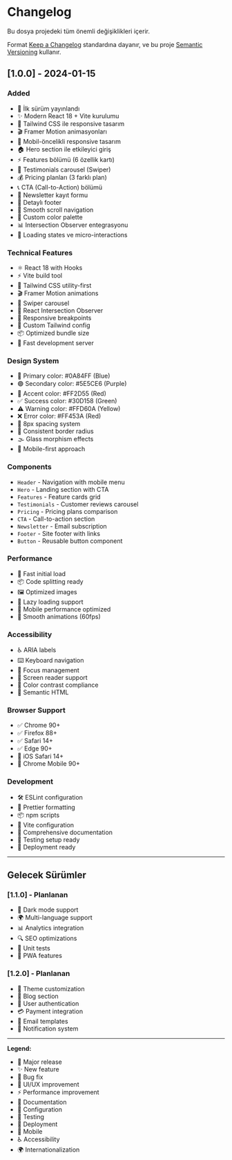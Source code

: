 # Changelog

Bu dosya projedeki tüm önemli değişiklikleri içerir.

Format [Keep a Changelog](https://keepachangelog.com/en/1.0.0/) standardına dayanır,
ve bu proje [Semantic Versioning](https://semver.org/spec/v2.0.0.html) kullanır.

## [1.0.0] - 2024-01-15

### Added
- 🎉 İlk sürüm yayınlandı
- ✨ Modern React 18 + Vite kurulumu
- 🎨 Tailwind CSS ile responsive tasarım
- 🎬 Framer Motion animasyonları
- 📱 Mobil-öncelikli responsive tasarım
- 🏠 Hero section ile etkileyici giriş
- ⚡ Features bölümü (6 özellik kartı)
- 💬 Testimonials carousel (Swiper)
- 💰 Pricing planları (3 farklı plan)
- 📞 CTA (Call-to-Action) bölümü
- 📧 Newsletter kayıt formu
- 🔗 Detaylı footer
- 🎯 Smooth scroll navigation
- 🌈 Custom color palette
- 📊 Intersection Observer entegrasyonu
- 🔄 Loading states ve micro-interactions

### Technical Features
- ⚛️ React 18 with Hooks
- ⚡ Vite build tool
- 🎨 Tailwind CSS utility-first
- 🎬 Framer Motion animations
- 🎠 Swiper carousel
- 🎯 React Intersection Observer
- 📱 Responsive breakpoints
- 🎨 Custom Tailwind config
- 📦 Optimized bundle size
- 🚀 Fast development server

### Design System
- 🎨 Primary color: #0A84FF (Blue)
- 🟣 Secondary color: #5E5CE6 (Purple)
- 🔴 Accent color: #FF2D55 (Red)
- ✅ Success color: #30D158 (Green)
- ⚠️ Warning color: #FFD60A (Yellow)
- ❌ Error color: #FF453A (Red)
- 🎯 8px spacing system
- 📐 Consistent border radius
- 🌫️ Glass morphism effects
- 📱 Mobile-first approach

### Components
- `Header` - Navigation with mobile menu
- `Hero` - Landing section with CTA
- `Features` - Feature cards grid
- `Testimonials` - Customer reviews carousel
- `Pricing` - Pricing plans comparison
- `CTA` - Call-to-action section
- `Newsletter` - Email subscription
- `Footer` - Site footer with links
- `Button` - Reusable button component

### Performance
- 🚀 Fast initial load
- 📦 Code splitting ready
- 🖼️ Optimized images
- 🎯 Lazy loading support
- 📱 Mobile performance optimized
- 🔄 Smooth animations (60fps)

### Accessibility
- ♿ ARIA labels
- ⌨️ Keyboard navigation
- 🎯 Focus management
- 📱 Screen reader support
- 🎨 Color contrast compliance
- 📝 Semantic HTML

### Browser Support
- ✅ Chrome 90+
- ✅ Firefox 88+
- ✅ Safari 14+
- ✅ Edge 90+
- 📱 iOS Safari 14+
- 📱 Chrome Mobile 90+

### Development
- 🛠️ ESLint configuration
- 🎨 Prettier formatting
- 📦 npm scripts
- 🔧 Vite configuration
- 📝 Comprehensive documentation
- 🧪 Testing setup ready
- 🚀 Deployment ready

---

## Gelecek Sürümler

### [1.1.0] - Planlanan
- 🌙 Dark mode support
- 🌍 Multi-language support
- 📊 Analytics integration
- 🔍 SEO optimizations
- 🧪 Unit tests
- 📱 PWA features

### [1.2.0] - Planlanan
- 🎨 Theme customization
- 📝 Blog section
- 👤 User authentication
- 💳 Payment integration
- 📧 Email templates
- 🔔 Notification system

---

**Legend:**
- 🎉 Major release
- ✨ New feature
- 🐛 Bug fix
- 🎨 UI/UX improvement
- ⚡ Performance improvement
- 📝 Documentation
- 🔧 Configuration
- 🧪 Testing
- 🚀 Deployment
- 📱 Mobile
- ♿ Accessibility
- 🌍 Internationalization